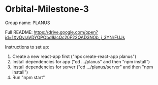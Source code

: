 # Orbital-Milestone-3
Group name: PLANUS

Full README:
https://drive.google.com/open?id=1XvQvraVDYOPObdIklcQc20F22QAD3NOb_j_3YNrFUJs

Instructions to set up:

1) Create a new react-app first ("npx create-react-app planus")
2) Install dependencies for app ("cd .../planus" and then "npm install")
3) Install dependencies for server ("cd .../planus/server" and then "npm install")
4) Run "npm start" 
